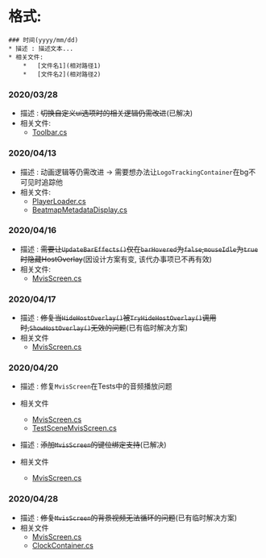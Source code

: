 # 格式:
```
### 时间(yyyy/mm/dd)
* 描述 : 描述文本...
* 相关文件:
    *   [文件名1](相对路径1)
    *   [文件名2](相对路径2)
```

### 2020/03/28
* 描述 : ~~切换自定义ui选项时的相关逻辑仍需改进~~(已解决)
* 相关文件:
    *   [Toolbar.cs](osu.Game/Overlays/Toolbar/Toolbar.cs)

### 2020/04/13
* 描述 : 动画逻辑等仍需改进 → 需要想办法让`LogoTrackingContainer`在bg不可见时追踪他
* 相关文件:
    *   [PlayerLoader.cs](osu.Game/Screens/Play/PlayerLoader.cs)
    *   [BeatmapMetadataDisplay.cs](osu.Game/Screens/Play/BeatmapMetadataDisplay.cs)

### 2020/04/16
* 描述 : ~~需要让`UpdateBarEffects()`仅在`barHovered`为`false`,`mouseIdle`为`true`时隐藏HostOverlay~~(因设计方案有变, 该代办事项已不再有效)
* 相关文件:
    *   [MvisScreen.cs](osu.Game/Screens/MvisScreen.cs)

### 2020/04/17
* 描述 : ~~修复当`HideHostOverlay()`被`TryHideHostOverlay()`调用时,`ShowHostOverlay()`无效的问题~~(已有临时解决方案)
* 相关文件
    *   [MvisScreen.cs](osu.Game/Screens/MvisScreen.cs)

### 2020/04/20
* 描述 : 修复`MvisScreen`在Tests中的音频播放问题
* 相关文件
    *   [MvisScreen.cs](osu.Game/Screens/MvisScreen.cs)
    *   [TestSceneMvisScreen.cs](osu.Game.Tests/Visual/UserInterface/TestSceneMvisScreen.cs)

* 描述 : ~~添加`MvisScreen`的键位绑定支持~~(已解决)
* 相关文件
    *   [MvisScreen.cs](osu.Game/Screens/MvisScreen.cs)

### 2020/04/28
* 描述 : ~~修复`MvisScreen`的背景视频无法循环的问题~~(已有临时解决方案)
* 相关文件
    *   [MvisScreen.cs](osu.Game/Screens/MvisScreen.cs)
    *   [ClockContainer.cs](osu.Game/Screens/MvisScreen/ClockContainer.cs)